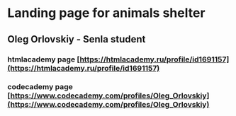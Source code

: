 # Landing page for animals shelter

## Oleg Orlovskiy - Senla student

### htmlacademy page [https://htmlacademy.ru/profile/id1691157](https://htmlacademy.ru/profile/id1691157)
### codecademy page [https://www.codecademy.com/profiles/Oleg_Orlovskiy](https://www.codecademy.com/profiles/Oleg_Orlovskiy)
